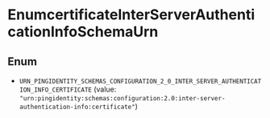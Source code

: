 

# EnumcertificateInterServerAuthenticationInfoSchemaUrn

## Enum


* `URN_PINGIDENTITY_SCHEMAS_CONFIGURATION_2_0_INTER_SERVER_AUTHENTICATION_INFO_CERTIFICATE` (value: `"urn:pingidentity:schemas:configuration:2.0:inter-server-authentication-info:certificate"`)



